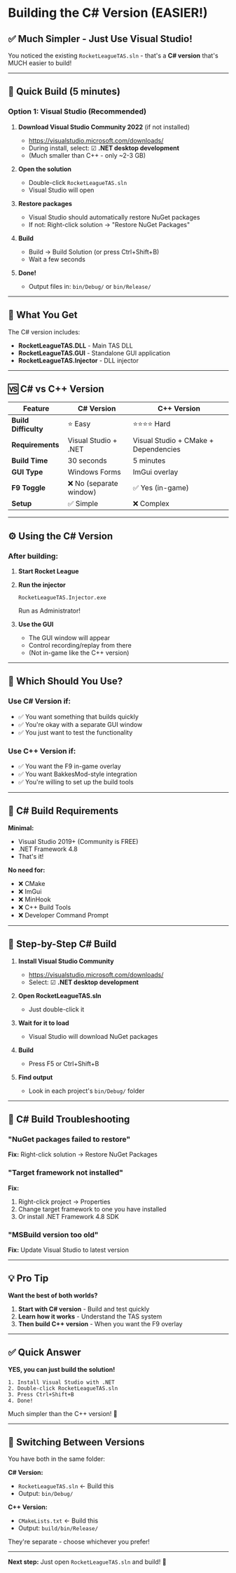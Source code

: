 # Building the C# Version (EASIER!)

## ✅ Much Simpler - Just Use Visual Studio!

You noticed the existing `RocketLeagueTAS.sln` - that's a **C# version** that's MUCH easier to build!

---

## 🚀 Quick Build (5 minutes)

### Option 1: Visual Studio (Recommended)

1. **Download Visual Studio Community 2022** (if not installed)
   - https://visualstudio.microsoft.com/downloads/
   - During install, select: ☑ **.NET desktop development**
   - (Much smaller than C++ - only ~2-3 GB)

2. **Open the solution**
   - Double-click `RocketLeagueTAS.sln`
   - Visual Studio will open

3. **Restore packages**
   - Visual Studio should automatically restore NuGet packages
   - If not: Right-click solution → "Restore NuGet Packages"

4. **Build**
   - Build → Build Solution (or press Ctrl+Shift+B)
   - Wait a few seconds

5. **Done!**
   - Output files in: `bin/Debug/` or `bin/Release/`

---

## 📁 What You Get

The C# version includes:

- **RocketLeagueTAS.DLL** - Main TAS DLL
- **RocketLeagueTAS.GUI** - Standalone GUI application  
- **RocketLeagueTAS.Injector** - DLL injector

---

## 🆚 C# vs C++ Version

| Feature | C# Version | C++ Version |
|---------|------------|-------------|
| **Build Difficulty** | ⭐ Easy | ⭐⭐⭐⭐ Hard |
| **Requirements** | Visual Studio + .NET | Visual Studio + CMake + Dependencies |
| **Build Time** | 30 seconds | 5 minutes |
| **GUI Type** | Windows Forms | ImGui overlay |
| **F9 Toggle** | ❌ No (separate window) | ✅ Yes (in-game) |
| **Setup** | ✅ Simple | ❌ Complex |

---

## ⚙️ Using the C# Version

### After building:

1. **Start Rocket League**

2. **Run the injector**
   ```
   RocketLeagueTAS.Injector.exe
   ```
   Run as Administrator!

3. **Use the GUI**
   - The GUI window will appear
   - Control recording/replay from there
   - (Not in-game like the C++ version)

---

## 🎯 Which Should You Use?

### Use C# Version if:
- ✅ You want something that builds quickly
- ✅ You're okay with a separate GUI window
- ✅ You just want to test the functionality

### Use C++ Version if:
- ✅ You want the F9 in-game overlay
- ✅ You want BakkesMod-style integration
- ✅ You're willing to set up the build tools

---

## 🔧 C# Build Requirements

**Minimal:**
- Visual Studio 2019+ (Community is FREE)
- .NET Framework 4.8
- That's it!

**No need for:**
- ❌ CMake
- ❌ ImGui
- ❌ MinHook
- ❌ C++ Build Tools
- ❌ Developer Command Prompt

---

## 📝 Step-by-Step C# Build

1. **Install Visual Studio Community**
   - https://visualstudio.microsoft.com/downloads/
   - Select: ☑ **.NET desktop development**

2. **Open RocketLeagueTAS.sln**
   - Just double-click it

3. **Wait for it to load**
   - Visual Studio will download NuGet packages

4. **Build**
   - Press F5 or Ctrl+Shift+B

5. **Find output**
   - Look in each project's `bin/Debug/` folder

---

## 🐛 C# Build Troubleshooting

### "NuGet packages failed to restore"
**Fix:** Right-click solution → Restore NuGet Packages

### "Target framework not installed"
**Fix:** 
1. Right-click project → Properties
2. Change target framework to one you have installed
3. Or install .NET Framework 4.8 SDK

### "MSBuild version too old"
**Fix:** Update Visual Studio to latest version

---

## 💡 Pro Tip

**Want the best of both worlds?**

1. **Start with C# version** - Build and test quickly
2. **Learn how it works** - Understand the TAS system
3. **Then build C++ version** - When you want the F9 overlay

---

## ✅ Quick Answer

**YES, you can just build the solution!**

```
1. Install Visual Studio with .NET
2. Double-click RocketLeagueTAS.sln
3. Press Ctrl+Shift+B
4. Done!
```

Much simpler than the C++ version! 🎉

---

## 🔄 Switching Between Versions

You have both in the same folder:

**C# Version:**
- `RocketLeagueTAS.sln` ← Build this
- Output: `bin/Debug/`

**C++ Version:**
- `CMakeLists.txt` ← Build this
- Output: `build/bin/Release/`

They're separate - choose whichever you prefer!

---

**Next step:** Just open `RocketLeagueTAS.sln` and build! 🚀
